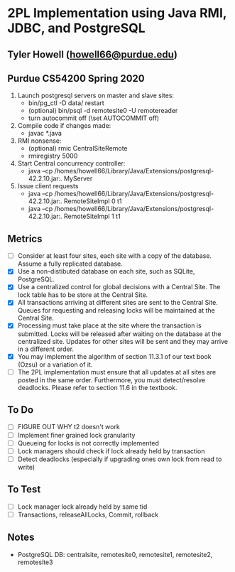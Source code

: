 # 2PL Implementation using Java RMI, JDBC, and PostgreSQL
## Tyler Howell (howell66@purdue.edu) 
## Purdue CS54200 Spring 2020

1.	Launch postgresql servers on master and slave sites:
    -	bin/pg_ctl -D data/ restart
    -	(optional) bin/psql -d remotesite0 -U remotereader
    -   turn autocommit off (\set AUTOCOMMIT off)
2.	Compile code if changes made:
    -	javac *.java
3.	RMI nonsense:
    -	(optional) rmic CentralSiteRemote
    -	rmiregistry 5000
4.	Start Central concurrency controller:
    -	java –cp /homes/howell66/Library/Java/Extensions/postgresql-42.2.10.jar:. MyServer
5.	Issue client requests
    -	java –cp /homes/howell66/Library/Java/Extensions/postgresql-42.2.10.jar:. RemoteSiteImpl 0 t1
    -   java –cp /homes/howell66/Library/Java/Extensions/postgresql-42.2.10.jar:. RemoteSiteImpl 1 t1

## Metrics
- [ ] Consider at least four sites, each site with a copy of the database. Assume a fully replicated database.
- [x] Use a non-distibuted database on each site, such as SQLite, PostgreSQL.
- [x] Use a centralized control for global decisions with a Central Site. The lock table has to be store at the Central Site.
- [x] All transactions arriving at different sites are sent to the Central Site. Queues for requesting and releasing locks will be maintained at the Central Site.
- [x] Processing must take place at the site where the transaction is submitted. Locks will be released after waiting on the database at the centralized site. Updates for other sites will be sent and they may arrive in a different order.
- [x] You may implement the algorithm of section 11.3.1 of our text book (Ozsu) or a variation of it.
- [ ] The 2PL implementation must ensure that all updates at all sites are posted in the same order. Furthermore, you must detect/resolve deadlocks. Please refer to section 11.6 in the textbook.

## To Do
- [ ] FIGURE OUT WHY t2 doesn't work
- [ ] Implement finer grained lock granularity
- [ ] Queueing for locks is not correctly implemented
- [ ] Lock managers should check if lock already held by transaction
- [ ] Detect deadlocks (especially if upgrading ones own lock from read to write)

## To Test
- [ ] Lock manager lock already held by same tid
- [ ] Transactions, releaseAllLocks, Commit, rollback
## Notes
- PostgreSQL DB: centralsite, remotesite0, remotesite1, remotesite2, remotesite3